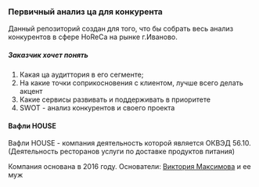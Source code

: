 ### Первичный анализ ца для конкурента  

Данный репозиторий создан для того, что бы собрать весь анализ конкурентов в сфере HoReCa на рынке г.Иваново. 

##### Заказчик хочет понять 
1. Какая ца аудиттория в его сегменте;
2. На какие точки соприкосновения с клиентом, лучше всего делать акцент
3. Какие сервисы развивать и поддерживать в приоритете
4. SWOT - анализ конкурентов и своего проекта


#### Вафли HOUSE 
Вафли HOUSE - компания деятельность которой является ОКВЭД 56.10. (Деятельность ресторанов услуги по доставке продуктов питания) 

Компания основана в 2016 году. Основатели: [Виктория Максимова]([url](https://vk.com/id33109769)) и ее муж




